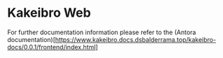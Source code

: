 # Kakeibro Web

For further documentation information please refer to the (Antora documentation)[https://www.kakeibro.docs.dsbalderrama.top/kakeibro-docs/0.0.1/frontend/index.html]
